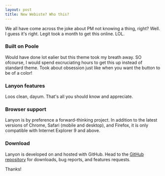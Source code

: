 ```yaml
---
layout: post
title: New Webiste? Who this?
---
```


We all have come across the joke about PM not knowing a thing, right? Well. I guess it's right. Legit took a month to get this online. LOL.

### Built on Poole

Would have done lot ealier but this theme took my breath away. SO ofcourse, I would spend excruciating hours to get this up instead of standard theme. Took about obsession just like when you want the button to be of a color!

### Lanyon features

Loos clean, dayum. That's all you should know and appreciate.

### Browser support

Lanyon is by preference a forward-thinking project. In addition to the latest versions of Chrome, Safari (mobile and desktop), and Firefox, it is only compatible with Internet Explorer 9 and above.

### Download

Lanyon is developed on and hosted with GitHub. Head to the <a href="https://github.com/poole/lanyon">GitHub repository</a> for downloads, bug reports, and features requests.

Thanks!
